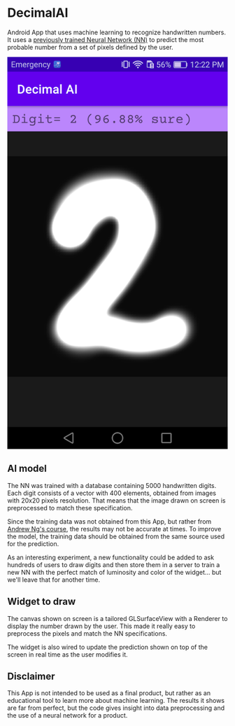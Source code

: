 # DecimalAI

Android App that uses machine learning to recognize handwritten numbers. It uses a [previously trained Neural Network (NN)](https://josealbertocabrera.com/?project=nn-to-predict-numbers-with-numpy-keras-and-pytorch) to predict the most probable number from a set of pixels defined by the user.

![Screenshot](Screenshot.png)

## AI model

The NN was trained with a database containing 5000 handwritten digits. Each digit consists of a vector with 400 elements, obtained from images with 20x20 pixels resolution. That means that the image drawn on screen is preprocessed to match these specification. 

Since the training data was not obtained from this App, but rather from [Andrew Ng's course](https://youtube.com/playlist?list=PLLssT5z_DsK-h9vYZkQkYNWcItqhlRJLN), the results may not be accurate at times. To improve the model, the training data should be obtained from the same source used for the prediction.

As an interesting experiment, a new functionality could be added to ask hundreds of users to draw digits and then store them in a server to train a new NN with the perfect match of luminosity and color of the widget... but we'll leave that for another time.

## Widget to draw

The canvas shown on screen is a tailored GLSurfaceView with a Renderer to display the number drawn by the user. This made it really easy to preprocess the pixels and match the NN specifications. 

The widget is also wired to update the prediction shown on top of the screen in real time as the user modifies it.

## Disclaimer

This App is not intended to be used as a final product, but rather as an educational tool to learn more about machine learning. The results it shows are far from perfect, but the code gives insight into data preprocessing and the use of a neural network for a product.
